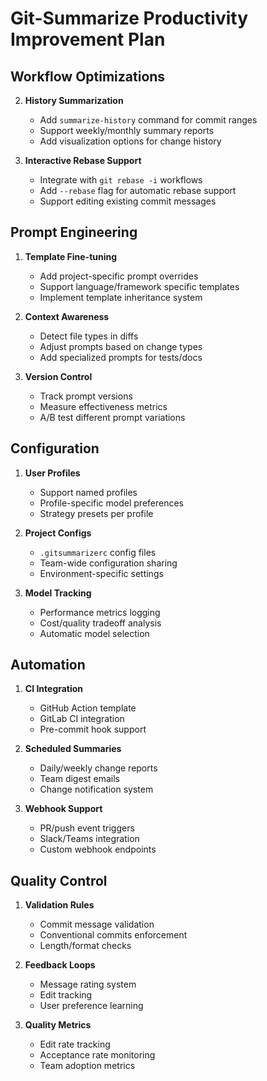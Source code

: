 # Git-Summarize Productivity Improvement Plan

## Workflow Optimizations
2. **History Summarization**
   - Add `summarize-history` command for commit ranges
   - Support weekly/monthly summary reports
   - Add visualization options for change history

3. **Interactive Rebase Support**
   - Integrate with `git rebase -i` workflows
   - Add `--rebase` flag for automatic rebase support
   - Support editing existing commit messages

## Prompt Engineering
1. **Template Fine-tuning**
   - Add project-specific prompt overrides
   - Support language/framework specific templates
   - Implement template inheritance system

2. **Context Awareness**
   - Detect file types in diffs
   - Adjust prompts based on change types
   - Add specialized prompts for tests/docs

3. **Version Control**
   - Track prompt versions
   - Measure effectiveness metrics
   - A/B test different prompt variations

## Configuration
1. **User Profiles**
   - Support named profiles
   - Profile-specific model preferences
   - Strategy presets per profile

2. **Project Configs**
   - `.gitsummarizerc` config files
   - Team-wide configuration sharing
   - Environment-specific settings

3. **Model Tracking**
   - Performance metrics logging
   - Cost/quality tradeoff analysis
   - Automatic model selection

## Automation
1. **CI Integration**
   - GitHub Action template
   - GitLab CI integration
   - Pre-commit hook support

2. **Scheduled Summaries**
   - Daily/weekly change reports
   - Team digest emails
   - Change notification system

3. **Webhook Support**
   - PR/push event triggers
   - Slack/Teams integration
   - Custom webhook endpoints

## Quality Control
1. **Validation Rules**
   - Commit message validation
   - Conventional commits enforcement
   - Length/format checks

2. **Feedback Loops**
   - Message rating system
   - Edit tracking
   - User preference learning

3. **Quality Metrics**
   - Edit rate tracking
   - Acceptance rate monitoring
   - Team adoption metrics